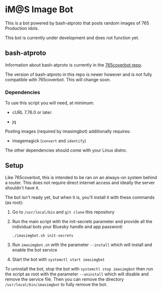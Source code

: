 # iM@S Image Bot

This is a bot powered by bash-atproto that posts random images of 765 Production idols.

This bot is currently under development and does not function yet.

## bash-atproto

Information about bash-atproto is currently in the [765coverbot repo](https://github.com/engielolz/765coverbot).

The version of bash-atproto in this repo is newer however and is not fully compatible with 765coverbot. This will change soon.

### Dependencies

To use this script you will need, at minimum:

* cURL 7.76.0 or later.

* jq

Posting images (required by imasimgbot) additionally requires:

* imagemagick (`convert` and `identify`)

The other dependencies should come with your Linux distro.

## Setup

Like 765coverbot, this is intended to be ran on an always-on system behind a router. This does not require direct internet access and ideally the server shouldn't have it.

The bot isn't ready yet, but when it is, you'll install it with these commands (as root):

1. Go to `/usr/local/bin` and `git clone` this repository

2. Run the main script with the init-secrets parameter and provide all the individual bots your Bluesky handle and app password:
   
   `./imasimgbot.sh init-secrets`

3. Run `imasimgbot.sh` with the parameter `--install` which will install and enable the bot service

4. Start the bot with `systemctl start imasimgbot`

To uninstall the bot, stop the bot with `systemctl stop imasimgbot` then run the script as root with the parameter `--uninstall` which will disable and remove the service file. Then you can remove the directory `/usr/local/bin/imasimgbot` to fully remove the bot.
